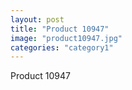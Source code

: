```yaml
---
layout: post
title: "Product 10947"
image: "product10947.jpg"
categories: "category1"
---
```

Product 10947
